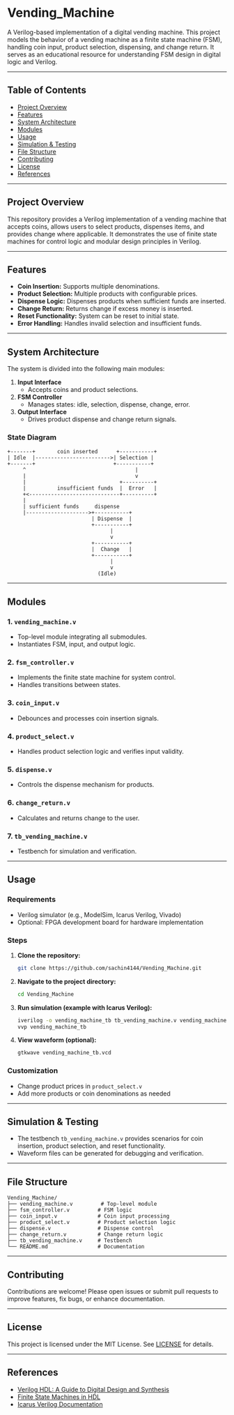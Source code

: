 # Vending_Machine

A Verilog-based implementation of a digital vending machine. This project models the behavior of a vending machine as a finite state machine (FSM), handling coin input, product selection, dispensing, and change return. It serves as an educational resource for understanding FSM design in digital logic and Verilog.

---

## Table of Contents

- [Project Overview](#project-overview)
- [Features](#features)
- [System Architecture](#system-architecture)
- [Modules](#modules)
- [Usage](#usage)
- [Simulation & Testing](#simulation--testing)
- [File Structure](#file-structure)
- [Contributing](#contributing)
- [License](#license)
- [References](#references)

---

## Project Overview

This repository provides a Verilog implementation of a vending machine that accepts coins, allows users to select products, dispenses items, and provides change where applicable. It demonstrates the use of finite state machines for control logic and modular design principles in Verilog.

---

## Features

- **Coin Insertion:** Supports multiple denominations.
- **Product Selection:** Multiple products with configurable prices.
- **Dispense Logic:** Dispenses products when sufficient funds are inserted.
- **Change Return:** Returns change if excess money is inserted.
- **Reset Functionality:** System can be reset to initial state.
- **Error Handling:** Handles invalid selection and insufficient funds.

---

## System Architecture

The system is divided into the following main modules:

1. **Input Interface**
    - Accepts coins and product selections.
2. **FSM Controller**
    - Manages states: idle, selection, dispense, change, error.
3. **Output Interface**
    - Drives product dispense and change return signals.

### State Diagram

```
+-------+       coin inserted      +-----------+
| Idle  |------------------------>| Selection |
+-------+                         +-----------+
     ^                                   |
     |                                   v
     |                              +----------+
     |          insufficient funds  |  Error   |
     +<-----------------------------+----------+
     |
     | sufficient funds     dispense
     |-------------------->+-----------+
                           | Dispense  |
                           +-----------+
                                 |
                                 v
                           +-----------+
                           |  Change   |
                           +-----------+
                                 |
                                 v
                             (Idle)
```

---

## Modules

### 1. `vending_machine.v`
- Top-level module integrating all submodules.
- Instantiates FSM, input, and output logic.

### 2. `fsm_controller.v`
- Implements the finite state machine for system control.
- Handles transitions between states.

### 3. `coin_input.v`
- Debounces and processes coin insertion signals.

### 4. `product_select.v`
- Handles product selection logic and verifies input validity.

### 5. `dispense.v`
- Controls the dispense mechanism for products.

### 6. `change_return.v`
- Calculates and returns change to the user.

### 7. `tb_vending_machine.v`
- Testbench for simulation and verification.

---

## Usage

### Requirements

- Verilog simulator (e.g., ModelSim, Icarus Verilog, Vivado)
- Optional: FPGA development board for hardware implementation

### Steps

1. **Clone the repository:**
   ```bash
   git clone https://github.com/sachin4144/Vending_Machine.git
   ```
2. **Navigate to the project directory:**
   ```bash
   cd Vending_Machine
   ```
3. **Run simulation (example with Icarus Verilog):**
   ```bash
   iverilog -o vending_machine_tb tb_vending_machine.v vending_machine.v
   vvp vending_machine_tb
   ```
4. **View waveform (optional):**
   ```bash
   gtkwave vending_machine_tb.vcd
   ```

### Customization

- Change product prices in `product_select.v`
- Add more products or coin denominations as needed

---

## Simulation & Testing

- The testbench `tb_vending_machine.v` provides scenarios for coin insertion, product selection, and reset functionality.
- Waveform files can be generated for debugging and verification.

---

## File Structure

```
Vending_Machine/
├── vending_machine.v         # Top-level module
├── fsm_controller.v         # FSM logic
├── coin_input.v             # Coin input processing
├── product_select.v         # Product selection logic
├── dispense.v               # Dispense control
├── change_return.v          # Change return logic
├── tb_vending_machine.v     # Testbench
└── README.md                # Documentation
```

---

## Contributing

Contributions are welcome! Please open issues or submit pull requests to improve features, fix bugs, or enhance documentation.

---

## License

This project is licensed under the MIT License. See [LICENSE](LICENSE) for details.

---

## References

- [Verilog HDL: A Guide to Digital Design and Synthesis](https://www.amazon.com/Verilog-HDL-Guide-Digital-Synthesis/dp/0136398877)
- [Finite State Machines in HDL](https://www.fpga4student.com/2017/08/verilog-code-for-finite-state-machine.html)
- [Icarus Verilog Documentation](http://iverilog.icarus.com/)

